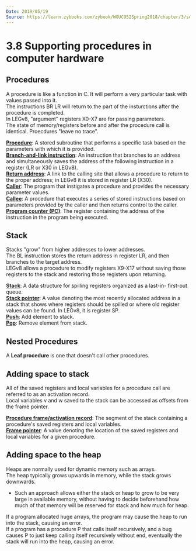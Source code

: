 ```yaml
---
Date: 2019/05/19
Source: https://learn.zybooks.com/zybook/WGUC952Spring2018/chapter/3/section/8
---
```


# 3.8 Supporting procedures in computer hardware

## Procedures

A procedure is like a function in C. It will perform a very particular task with values passed into it.  
The instructions BR LR will return to the part of the insturctions after the procedure is completed.  
In LEGv8, "argument" registers X0-X7 are for passing parameters.  
The state of memory/registers before and after the procedure call is identical. Proecdures "leave no trace".

<u>**Procedure**</u>: A stored subroutine that performs a specific task based on the parameters with which it is provided.  
<u>**Branch-and-link instruction**</u>: An instruction that branches to an address and simultaneously saves the address of the following instruction in a register (LR or X30 in LEGv8).  
<u>**Return address**</u>: A link to the calling site that allows a procedure to return to the proper address; in LEGv8 it is stored in register LR (X30).  
<u>**Caller**</u>: The program that instigates a procedure and provides the necessary parameter values.  
<u>**Callee**</u>: A procedure that executes a series of stored instructions based on parameters provided by the caller and then returns control to the caller.  
<u>**Program counter (PC)**</u>: The register containing the address of the instruction in the program being executed.

## Stack

Stacks "grow" from higher addresses to lower addresses.  
The BL instruction stores the return address in register LR, and then branches to the target address.  
LEGv8 allows a procedure to modify registers X9-X17 without saving those registers to the stack and restoring those registers upon returning.

<u>**Stack**</u>: A data structure for spilling registers organized as a last-in- first-out queue.  
<u>**Stack pointer**</u>: A value denoting the most recently allocated address in a stack that shows where registers should be spilled or where old register values can be found. In LEGv8, it is register SP.  
<u>**Push**</u>: Add element to stack.  
<u>**Pop**</u>: Remove element from stack.

## Nested Procedures

A **Leaf procedure** is one that doesn't call other procedures.

## Adding space to stack

All of the saved registers and local variables for a procedure call are referred to as an activation record.  
Local variables v and w saved to the stack can be accessed as offsets from the frame pointer.

<u>**Procedure frame/activation record**</u>: The segment of the stack containing a procedure's saved registers and local variables.  
<u>**Frame pointer**</u>: A value denoting the location of the saved registers and local variables for a given procedure.

## Adding space to the heap

Heaps are normally used for dynamic memory such as arrays.  
The heap typically grows upwards in memory, while the stack grows downwards.

- Such an approach allows either the stack or heap to grow to be very large in available memory, without having to decide beforehand how much of that memory will be reserved for stack and how much for heap.

If a program allocated huge arrays, the program may cause the heap to run into the stack, causing an error.  
If a program has a procedure P that calls itself recursively, and a bug causes P to just keep calling itself recursively without end, eventually the stack will run into the heap, causing an error.
